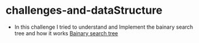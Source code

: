 # challenges-and-dataStructure
- In this challenge I tried to understand and Implement the bainary search tree  and how it works
  [Bainary search tree]()
